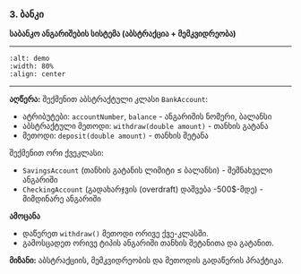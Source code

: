 ### 3. ბანკი

**საბანკო ანგარიშების სისტემა (აბსტრაქცია + მემკვიდრეობა)**

---
```{image} ./assets/oop_bank.png
:alt: demo
:width: 80%
:align: center
```
---

**აღწერა:**
შექმენით აბსტრაქტული კლასი `BankAccount`:

- ატრიბუტები: `accountNumber`, `balance` - ანგარიშის ნომერი, ბალანსი
- აბსტრაქტული მეთოდი: `withdraw(double amount)` - თანხის გატანა
- მეთოდი: `deposit(double amount)` - თანხის შეტანა

შექმენით ორი ქვეკლასი:

- `SavingsAccount` (თანხის გატანის ლიმიტი ≤ ბალანსი) - შემნახველი ანგარიში
- `CheckingAccount` (გადახარჯვის (overdraft) დაშვება -500$-მდე) - მიმდინარე ანგარიში

**ამოცანა**
- დაწერეთ `withdraw()` მეთოდი ორივე ქვე-კლასში.
- გამოსცადეთ ორივე ტიპის ანგარიში თანხის შეტანითა და გატანით.

**მიზანი:** აბსტრაქციის, მემკვიდრეობის და მეთოდის გადაწერის პრაქტიკა.
